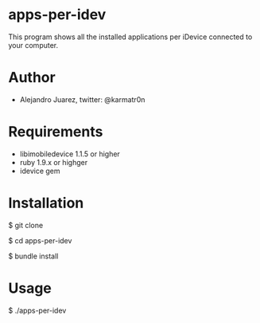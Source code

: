 apps-per-idev
==============

This program shows all the installed applications per iDevice connected 
to your computer.

Author
======

* Alejandro Juarez, twitter: @karmatr0n

Requirements
============

* libimobiledevice 1.1.5 or higher
* ruby 1.9.x or highger
* idevice gem

Installation
============

$ git clone 

$ cd apps-per-idev

$ bundle install

Usage
=====

$ ./apps-per-idev
